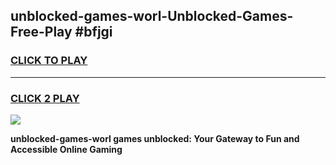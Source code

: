 
## unblocked-games-worl-Unblocked-Games-Free-Play #bfjgi
<h3>
<a href="https://us.freeplayer.one?title=unblocked-games-worl&ref=9M">CLICK TO PLAY</a></h3>
<hr>

<h3>
<a href="https://us.freeplayer.one?title=unblocked-games-worl&ref=9M">CLICK 2 PLAY</a>
  
</h3>

<a href="https://us.freeplayer.one?title=unblocked-games-worl&ref=9M"><img src="https://clearcache.store/games.png"></a>


**unblocked-games-worl games unblocked: Your Gateway to Fun and Accessible Online Gaming**
